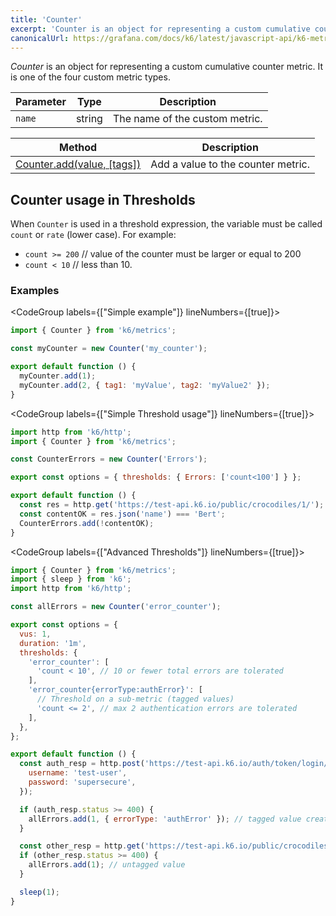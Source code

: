 ```yaml
---
title: 'Counter'
excerpt: 'Counter is an object for representing a custom cumulative counter metric. It is one of the four custom metric types.'
canonicalUrl: https://grafana.com/docs/k6/latest/javascript-api/k6-metrics/counter/
---
```


_Counter_ is an object for representing a custom cumulative counter metric. It is one of the four custom metric types.

| Parameter | Type   | Description                    |
| --------- | ------ | ------------------------------ |
| `name`    | string | The name of the custom metric. |

| Method                                                                                  | Description                        |
| --------------------------------------------------------------------------------------- | ---------------------------------- |
| [Counter.add(value, [tags])](/javascript-api/k6-metrics/counter/counter-add) | Add a value to the counter metric. |

## Counter usage in Thresholds

When `Counter` is used in a threshold expression, the variable must be called `count` or `rate` (lower case).
For example:

- `count >= 200` // value of the counter must be larger or equal to 200
- `count < 10` // less than 10.

### Examples

<CodeGroup labels={["Simple example"]} lineNumbers={[true]}>

```javascript
import { Counter } from 'k6/metrics';

const myCounter = new Counter('my_counter');

export default function () {
  myCounter.add(1);
  myCounter.add(2, { tag1: 'myValue', tag2: 'myValue2' });
}
```

</CodeGroup>

<CodeGroup labels={["Simple Threshold usage"]} lineNumbers={[true]}>

```javascript
import http from 'k6/http';
import { Counter } from 'k6/metrics';

const CounterErrors = new Counter('Errors');

export const options = { thresholds: { Errors: ['count<100'] } };

export default function () {
  const res = http.get('https://test-api.k6.io/public/crocodiles/1/');
  const contentOK = res.json('name') === 'Bert';
  CounterErrors.add(!contentOK);
}
```

</CodeGroup>

<CodeGroup labels={["Advanced Thresholds"]} lineNumbers={[true]}>

```javascript
import { Counter } from 'k6/metrics';
import { sleep } from 'k6';
import http from 'k6/http';

const allErrors = new Counter('error_counter');

export const options = {
  vus: 1,
  duration: '1m',
  thresholds: {
    'error_counter': [
      'count < 10', // 10 or fewer total errors are tolerated
    ],
    'error_counter{errorType:authError}': [
      // Threshold on a sub-metric (tagged values)
      'count <= 2', // max 2 authentication errors are tolerated
    ],
  },
};

export default function () {
  const auth_resp = http.post('https://test-api.k6.io/auth/token/login/', {
    username: 'test-user',
    password: 'supersecure',
  });

  if (auth_resp.status >= 400) {
    allErrors.add(1, { errorType: 'authError' }); // tagged value creates submetric (useful for making thresholds specific)
  }

  const other_resp = http.get('https://test-api.k6.io/public/crocodiles/1/');
  if (other_resp.status >= 400) {
    allErrors.add(1); // untagged value
  }

  sleep(1);
}
```

</CodeGroup>
